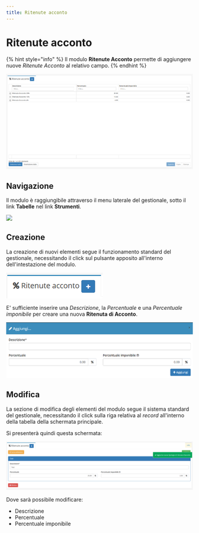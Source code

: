 ```yaml
---
title: Ritenute acconto
---
```


# Ritenute acconto

{% hint style="info" %}
Il modulo **Ritenute Acconto** permette di aggiungere nuove _Ritenute Acconto_ al relativo campo.
{% endhint %}

![Screenshot interfaccia ritenute acconto](../../../.gitbook/assets/RitenuteAcconto.PNG)

## Navigazione

Il modulo è raggiungibile attraverso il menu laterale del gestionale, sotto il link **Tabelle** nel link **Strumenti**.

![](https://firebasestorage.googleapis.com/v0/b/gitbook-x-prod.appspot.com/o/spaces%2F-LZJeLg23eVDvrCv74U7-887967055%2Fuploads%2FHk2IU2hCblRs3Q3TIDF3%2Ffile.png?alt=media)

## Creazione

La creazione di nuovi elementi segue il funzionamento standard del gestionale, necessitando il click sul pulsante apposito all'interno dell'intestazione del modulo.

![Screenshot creazione ritenute acconto](../../../.gitbook/assets/AggiuntaRitenuteAcconto.PNG)

E' sufficiente inserire una _Descrizione_, la _Percentuale_ e una _Percentuale imponibile_ per creare una nuova **Ritenuta di Acconto**.

![Screenshot creazione ritenute acconto](../../../.gitbook/assets/AggiungereRitenuteAcconto.PNG)

## Modifica

La sezione di modifica degli elementi del modulo segue il sistema standard del gestionale, necessitando il click sulla riga relativa al _record_ all'interno della tabella della schermata principale.

Si presenterà quindi questa schermata:

![Screenshot modifica dati ritenute acconto](../../../.gitbook/assets/ModificaRitenuteAcconto.PNG)

Dove sarà possibile modificare:

* Descrizione
* Percentuale
* Percentuale imponibile
